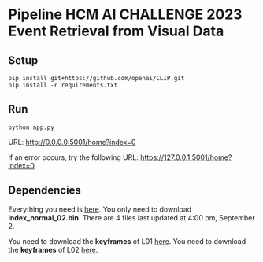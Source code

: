 <h1>Pipeline HCM AI CHALLENGE 2023 <br> Event Retrieval from Visual Data</h1>

## Setup 
```
pip install git+https://github.com/openai/CLIP.git
pip install -r requirements.txt
```

## Run 
```
python app.py
```

URL: http://0.0.0.0:5001/home?index=0

If an error occurs, try the following URL: https://127.0.0.1:5001/home?index=0


## Dependencies

Everything you need is [here](https://drive.google.com/drive/folders/1-M6xo-sE8zAljGwfw3ktkjH4G9uwHj39?usp=sharing). You only need to download **index_normal_02.bin**. There are 4 files last updated at 4:00 pm, September 2.

You need to download the **keyframes** of L01 [here](https://s3-north1.viettelidc.com.vn/aic23-b2/Keyframes_L01.zip).
You need to download the **keyframes** of L02 [here](https://s3-north1.viettelidc.com.vn/aic23-b2/Keyframes_L02.zip).
